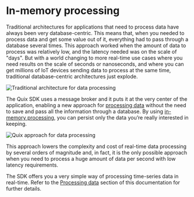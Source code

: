 # In-memory processing

Traditional architectures for applications that need to process data
have always been very database-centric. This means that, when you needed
to process data and get some value out of it, everything had to pass
through a database several times. This approach worked when the amount
of data to process was relatively low, and the latency needed was on the
scale of "days". But with a world changing to more real-time use cases
where you need results on the scale of seconds or nanoseconds, and where
you can get millions of IoT devices sending data to process at the same
time, traditional database-centric architectures just explode.

![Traditional architecture for data processing](../images/InMemoryProcessing1.png)

The Quix SDK uses a message broker and it puts it at the very center of
the application, enabling a new approach for [processing
data](/sdk/process.md) without the need to save and pass all the
information through a database. By using [in-memory
processing](#in-memory-processing), you can persist only the data you’re
really interested in keeping.

![Quix approach for data processing](../images/InMemoryProcessing2.png)

This approach lowers the complexity and cost of real-time data
processing by several orders of magnitude and, in fact, it is the only
possible approach when you need to process a huge amount of data per
second with low latency requirements.

The SDK offers you a very simple way of processing time-series data in
real-time. Refer to the [Processing data](/sdk/process.md) section of
this documentation for further details.
